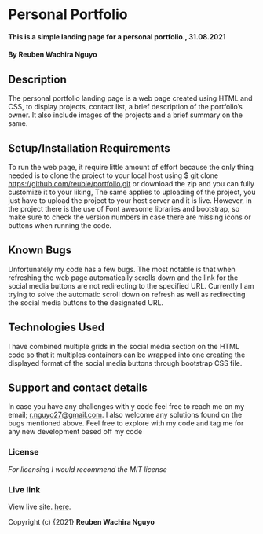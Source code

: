 # Personal Portfolio
#### This is a simple landing page for a personal portfolio., 31.08.2021
#### By **Reuben Wachira Nguyo**
## Description
The personal portfolio landing page is a web page created using HTML and CSS, to display projects, contact list, a brief description of the portfolio’s owner. It also include images of the projects and a brief summary on the same.
## Setup/Installation Requirements
To run the web page, it require little amount of effort because the only thing needed is to clone the project to your local host using 
$ git clone https://github.com/reubie/portfolio.git or download the zip and you can fully customize it to your liking, The same applies to uploading of the project, you just have to upload the project to your host server and it is live. However, in the project there is the use of Font awesome libraries and bootstrap, so make sure to check the version numbers in case there are missing icons or buttons when running the code.
## Known Bugs
Unfortunately my code has a few bugs. The most notable is that when refreshing the web page automatically scrolls down and the link for the social media buttons are not redirecting to the specified URL. Currently I am trying to solve the automatic scroll down on refresh as well as redirecting the social media buttons to the designated URL.
## Technologies Used
I have combined multiple grids in the social media section on the HTML code so that it multiples containers can be wrapped into one creating the displayed format of the social media buttons through bootstrap CSS file.
## Support and contact details
In case you have any challenges with y code feel free to reach me on my email; r.nguyo27@gmail.com. I also welcome any solutions found on the bugs mentioned above. Feel free to explore with my code and tag me for any new development based off my code
### License
*For licensing I would recommend the MIT license*
### Live link
View live site. [here](https://reubie.github.io/portfolio/).

Copyright (c) {2021} **Reuben Wachira Nguyo**
